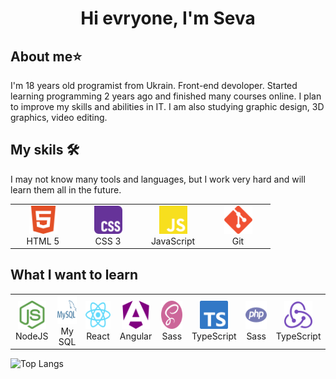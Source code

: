 <div id="header" align="center">
  <h1>Hi evryone, I'm Seva</h1>
</div>
<main>
  <div id="about-me">
    <h2>About me⭐</h2>
    <p>I'm 18 years old programist from Ukrain. Front-end devoloper. Started learning programming 2 years ago and finished many courses online. I plan to improve my skills and abilities in IT. I am also studying graphic design, 3D graphics, video editing.</p>
  </div>
  <div id="my-skils-box">
    <h2>My skils 🛠</h2>
    <p>I may not know many tools and languages, but I work very hard and will learn them all in the future.</p>
    <table align="center">
      <tr>
        <td align="center" width="90">
          <img src="./images/html5.svg"  width="45" height="45">
          <br>HTML 5
        </td>
        <td align="center" width="90">
          <img src="./images/css.svg" width="45" height="45">
          <br>CSS 3
        </td>
        <td align="center" width="90">
          <img src="./images/javascript.svg" width="45" height="45">
          <br>JavaScript
        </td>
        <td align="center" width="90">
          <img src="./images/git.svg" width="45" height="45">
          <br>Git
        </td>
      </tr>
    </table>
    <h2>What I want to learn</h2>
    <table align="center">
      <tr>
        <td align="center" width="90">
          <img src="./images/nodedotjs.svg" width="45" height="45">
          <br>NodeJS
        </td>
        <td align="center" width="90">
          <img src="./images/mysql.svg" width="45" height="45">
          <br>My SQL
        </td>
        <td align="center" width="90">
          <img src="./images/react.svg" width="45" height="45">
          <br>React
        </td>
        <td align="center" width="90">
          <img src="./images/angular.svg" width="45" height="45">
          <br>Angular
        </td>
        <td align="center" width="90">
          <img src="./images/sass.svg" width="45" height="45">
          <br>Sass
        </td>
        <td align="center" width="90">
          <img src="./images/typescript.svg" width="45" height="45">
          <br>TypeScript
        </td>
        <td align="center" width="90">
          <img src="./images/php.svg" width="45" height="45">
          <br>Sass
        </td>
        <td align="center" width="90">
          <img src="./images/redux.svg" width="45" height="45">
          <br>TypeScript
        </td>
      </tr>
    </table>
  </div>
</main>


![Top Langs](https://github-readme-stats.vercel.app/api/top-langs/?username=akirivsev)
